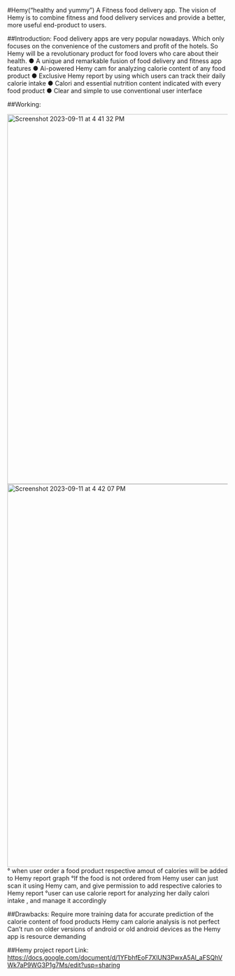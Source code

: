 #Hemy(“healthy and yummy”)
A Fitness food delivery app. The vision of Hemy is to combine fitness and food delivery services and provide a better, more useful end-product to users.

##Introduction: 
Food delivery apps are very popular nowadays. Which only focuses on the convenience of the customers and profit of the hotels. So Hemy will be a revolutionary product for food lovers who care about their health.
● A unique and remarkable fusion of food delivery and fitness app features
● Ai-powered Hemy cam for analyzing calorie content of any food product
● Exclusive Hemy report by using which users can track their daily calorie intake
● Calori and essential nutrition content indicated with every food product
● Clear and simple to use conventional user interface

##Working:

<img width="844" alt="Screenshot 2023-09-11 at 4 41 32 PM" src="https://github.com/nasimpc/Hemy/assets/100104479/be6545f8-42d2-4f60-a43f-7401660e1607">
<img width="874" alt="Screenshot 2023-09-11 at 4 42 07 PM" src="https://github.com/nasimpc/Hemy/assets/100104479/d1722486-a4dd-461f-84d3-68a9fa98db30">
° when user order a food product respective amout of calories will be added to Hemy report graph
°If the food is not ordered from Hemy user can just scan it using Hemy cam, and give permission to add respective calories to Hemy report
°user can use calorie report for analyzing her daily calori intake , and manage it accordingly

##Drawbacks:
Require more training data for accurate prediction of the calorie content of food products
Hemy cam calorie analysis is not perfect
Can’t run on older versions of android or old android devices as the Hemy app is resource demanding

##Hemy project report Link: https://docs.google.com/document/d/1YFbhfEoF7XlUN3PwxA5Al_aFSQhVWk7aP9WG3P1g7Ms/edit?usp=sharing

